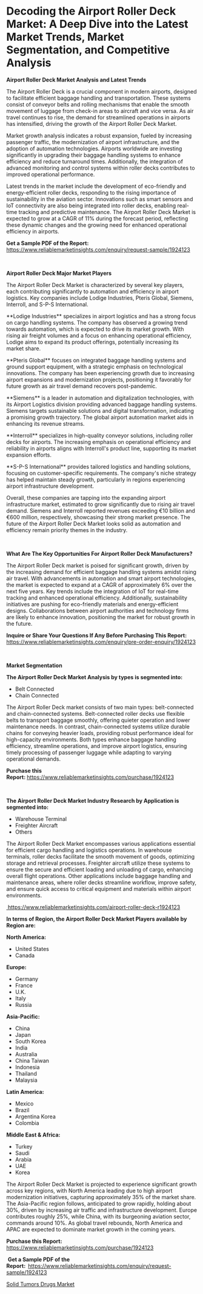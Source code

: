 <p><h1>Decoding the Airport Roller Deck Market: A Deep Dive into the Latest Market Trends, Market Segmentation, and Competitive Analysis</h1></p><p><strong>Airport Roller Deck Market Analysis and Latest Trends</strong></p>
<p><p>The Airport Roller Deck is a crucial component in modern airports, designed to facilitate efficient baggage handling and transportation. These systems consist of conveyor belts and rolling mechanisms that enable the smooth movement of luggage from check-in areas to aircraft and vice versa. As air travel continues to rise, the demand for streamlined operations in airports has intensified, driving the growth of the Airport Roller Deck Market.</p><p>Market growth analysis indicates a robust expansion, fueled by increasing passenger traffic, the modernization of airport infrastructure, and the adoption of automation technologies. Airports worldwide are investing significantly in upgrading their baggage handling systems to enhance efficiency and reduce turnaround times. Additionally, the integration of advanced monitoring and control systems within roller decks contributes to improved operational performance.</p><p>Latest trends in the market include the development of eco-friendly and energy-efficient roller decks, responding to the rising importance of sustainability in the aviation sector. Innovations such as smart sensors and IoT connectivity are also being integrated into roller decks, enabling real-time tracking and predictive maintenance. The Airport Roller Deck Market is expected to grow at a CAGR of 11% during the forecast period, reflecting these dynamic changes and the growing need for enhanced operational efficiency in airports.</p></p>
<p><strong>Get a Sample PDF of the Report:&nbsp;</strong> <a href="https://www.reliablemarketinsights.com/enquiry/request-sample/1924123?utm_campaign=3261&utm_medium=2&utm_source=Github&utm_content=ia&utm_term=28032025&utm_id=airport-roller-deck">https://www.reliablemarketinsights.com/enquiry/request-sample/1924123</a></p>
<p>&nbsp;</p>
<p><strong>Airport Roller Deck Major Market Players</strong></p>
<p><p>The Airport Roller Deck Market is characterized by several key players, each contributing significantly to automation and efficiency in airport logistics. Key companies include Lodige Industries, Pteris Global, Siemens, Interroll, and S-P-S International.</p><p>**Lodige Industries** specializes in airport logistics and has a strong focus on cargo handling systems. The company has observed a growing trend towards automation, which is expected to drive its market growth. With rising air freight volumes and a focus on enhancing operational efficiency, Lodige aims to expand its product offerings, potentially increasing its market share.</p><p>**Pteris Global** focuses on integrated baggage handling systems and ground support equipment, with a strategic emphasis on technological innovations. The company has been experiencing growth due to increasing airport expansions and modernization projects, positioning it favorably for future growth as air travel demand recovers post-pandemic.</p><p>**Siemens** is a leader in automation and digitalization technologies, with its Airport Logistics division providing advanced baggage handling systems. Siemens targets sustainable solutions and digital transformation, indicating a promising growth trajectory. The global airport automation market aids in enhancing its revenue streams.</p><p>**Interroll** specializes in high-quality conveyor solutions, including roller decks for airports. The increasing emphasis on operational efficiency and reliability in airports aligns with Interroll's product line, supporting its market expansion efforts.</p><p>**S-P-S International** provides tailored logistics and handling solutions, focusing on customer-specific requirements. The company's niche strategy has helped maintain steady growth, particularly in regions experiencing airport infrastructure development.</p><p>Overall, these companies are tapping into the expanding airport infrastructure market, estimated to grow significantly due to rising air travel demand. Siemens and Interroll reported revenues exceeding €10 billion and €600 million, respectively, showcasing their strong market presence. The future of the Airport Roller Deck Market looks solid as automation and efficiency remain priority themes in the industry.</p></p>
<p>&nbsp;</p>
<p><strong>What Are The Key Opportunities For Airport Roller Deck Manufacturers?</strong></p>
<p><p>The Airport Roller Deck market is poised for significant growth, driven by the increasing demand for efficient baggage handling systems amidst rising air travel. With advancements in automation and smart airport technologies, the market is expected to expand at a CAGR of approximately 6% over the next five years. Key trends include the integration of IoT for real-time tracking and enhanced operational efficiency. Additionally, sustainability initiatives are pushing for eco-friendly materials and energy-efficient designs. Collaborations between airport authorities and technology firms are likely to enhance innovation, positioning the market for robust growth in the future.</p></p>
<p><strong>Inquire or Share Your Questions If Any Before Purchasing This Report:</strong> <a href="https://www.reliablemarketinsights.com/enquiry/pre-order-enquiry/1924123?utm_campaign=3261&utm_medium=2&utm_source=Github&utm_content=ia&utm_term=28032025&utm_id=airport-roller-deck">https://www.reliablemarketinsights.com/enquiry/pre-order-enquiry/1924123</a></p>
<p>&nbsp;</p>
<p><strong>Market Segmentation</strong></p>
<p><strong>The Airport Roller Deck Market Analysis by types is segmented into:</strong></p>
<p><ul><li>Belt Connected</li><li>Chain Connected</li></ul></p>
<p><p>The Airport Roller Deck market consists of two main types: belt-connected and chain-connected systems. Belt-connected roller decks use flexible belts to transport baggage smoothly, offering quieter operation and lower maintenance needs. In contrast, chain-connected systems utilize durable chains for conveying heavier loads, providing robust performance ideal for high-capacity environments. Both types enhance baggage handling efficiency, streamline operations, and improve airport logistics, ensuring timely processing of passenger luggage while adapting to varying operational demands.</p></p>
<p><strong>Purchase this Report:&nbsp;</strong><a href="https://www.reliablemarketinsights.com/purchase/1924123?utm_campaign=3261&utm_medium=2&utm_source=Github&utm_content=ia&utm_term=28032025&utm_id=airport-roller-deck">https://www.reliablemarketinsights.com/purchase/1924123</a></p>
<p>&nbsp;</p>
<p><strong>The Airport Roller Deck Market Industry Research by Application is segmented into:</strong></p>
<p><ul><li>Warehouse Terminal</li><li>Freighter Aircraft</li><li>Others</li></ul></p>
<p><p>The Airport Roller Deck Market encompasses various applications essential for efficient cargo handling and logistics operations. In warehouse terminals, roller decks facilitate the smooth movement of goods, optimizing storage and retrieval processes. Freighter aircraft utilize these systems to ensure the secure and efficient loading and unloading of cargo, enhancing overall flight operations. Other applications include baggage handling and maintenance areas, where roller decks streamline workflow, improve safety, and ensure quick access to critical equipment and materials within airport environments.</p></p>
<p><a href="https://www.reliablemarketinsights.com/airport-roller-deck-r1924123?utm_campaign=3261&utm_medium=2&utm_source=Github&utm_content=ia&utm_term=28032025&utm_id=airport-roller-deck">&nbsp;https://www.reliablemarketinsights.com/airport-roller-deck-r1924123</a></p>
<p><strong>In terms of Region, the Airport Roller Deck Market Players available by Region are:</strong></p>
<p>
    <p> <strong> North America: </strong>
        <ul>
            <li>United States</li>
            <li>Canada</li>
        </ul>
        </p> 
    <p> <strong> Europe: </strong>
        <ul>
            <li>Germany</li>
            <li>France</li>
            <li>U.K.</li>
            <li>Italy</li>
            <li>Russia</li>
        </ul>
        </p> 
    <p> <strong> Asia-Pacific: </strong>
        <ul>
            <li>China</li>
            <li>Japan</li>
            <li>South Korea</li>
            <li>India</li>
            <li>Australia</li>
            <li>China Taiwan</li>
            <li>Indonesia</li>
            <li>Thailand</li>
            <li>Malaysia</li>
        </ul>
        </p> 
    <p> <strong> Latin America: </strong>
        <ul>
            <li>Mexico</li>
            <li>Brazil</li>
            <li>Argentina Korea</li>
            <li>Colombia</li>
        </ul>
        </p> 
    <p> <strong> Middle East & Africa: </strong>
        <ul>
            <li>Turkey</li>
            <li>Saudi</li>
            <li>Arabia</li>
            <li>UAE</li>
            <li>Korea</li>
        </ul>
    </p>
    </p>
<p><p>The Airport Roller Deck Market is projected to experience significant growth across key regions, with North America leading due to high airport modernization initiatives, capturing approximately 35% of the market share. The Asia-Pacific region follows, anticipated to grow rapidly, holding about 30%, driven by increasing air traffic and infrastructure development. Europe contributes roughly 25%, while China, with its burgeoning aviation sector, commands around 10%. As global travel rebounds, North America and APAC are expected to dominate market growth in the coming years.</p></p>
<p><strong>Purchase this Report: </strong><a href="https://www.reliablemarketinsights.com/purchase/1924123?utm_campaign=3261&utm_medium=2&utm_source=Github&utm_content=ia&utm_term=28032025&utm_id=airport-roller-deck">https://www.reliablemarketinsights.com/purchase/1924123</a></p>
<p>&nbsp;<strong>Get a Sample PDF of the Report:&nbsp;&nbsp;</strong><a href="https://www.reliablemarketinsights.com/enquiry/request-sample/1924123?utm_campaign=3261&utm_medium=2&utm_source=Github&utm_content=ia&utm_term=28032025&utm_id=airport-roller-deck">https://www.reliablemarketinsights.com/enquiry/request-sample/1924123</a></p>
<p><strong></strong></p>
<p><p><a href="https://github.com/balapopepi/Market-Research-Report-List-1/blob/main/solid-tumors-drugs-market.md?utm_campaign=3261&utm_medium=2&utm_source=Github&utm_content=ia&utm_term=28032025&utm_id=airport-roller-deck">Solid Tumors Drugs Market</a></p></p>
